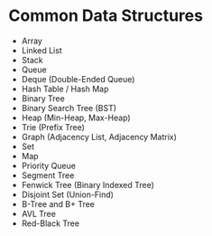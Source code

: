 <head>
    <meta charset="UTF-8">
    <meta name="viewport" content="width=device-width, initial-scale=1.0">
</head>
<body>
    <h1>Common Data Structures</h1>
    <ul>
        <li>Array</li>
        <li>Linked List</li>
        <li>Stack</li>
        <li>Queue</li>
        <li>Deque (Double-Ended Queue)</li>
        <li>Hash Table / Hash Map</li>
        <li>Binary Tree</li>
        <li>Binary Search Tree (BST)</li>
        <li>Heap (Min-Heap, Max-Heap)</li>
        <li>Trie (Prefix Tree)</li>
        <li>Graph (Adjacency List, Adjacency Matrix)</li>
        <li>Set</li>
        <li>Map</li>
        <li>Priority Queue</li>
        <li>Segment Tree</li>
        <li>Fenwick Tree (Binary Indexed Tree)</li>
        <li>Disjoint Set (Union-Find)</li>
        <li>B-Tree and B+ Tree</li>
        <li>AVL Tree</li>
        <li>Red-Black Tree</li>
    </ul>
</body>
